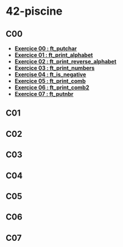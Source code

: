 # 42-piscine

## C00
 - **[Exercice 00 : ft_putchar](https://github.com/tazerotu/42-School/tree/main/Piscine/C00/ex00)**
 - **[Exercice 01 : ft_print_alphabet](https://github.com/tazerotu/42-School/tree/main/Piscine/C00/ex01)**
 - **[Exercice 02 : ft_print_reverse_alphabet](https://github.com/tazerotu/42-School/tree/main/Piscine/C00/ex02)**
 - **[Exercice 03 : ft_print_numbers](https://github.com/tazerotu/42-School/tree/main/Piscine/C00/ex03)**
 - **[Exercise 04 : ft_is_negative](https://github.com/tazerotu/42-School/tree/main/Piscine/C00/ex04)**
 - **[Exercice 05 : ft_print_comb](https://github.com/tazerotu/42-School/tree/main/Piscine/C00/ex05)**
 - **[Exercice 06 : ft_print_comb2](https://github.com/tazerotu/42-School/tree/main/Piscine/C00/ex06)**
 - **[Exercice 07 : ft_putnbr](https://github.com/tazerotu/42-School/tree/main/Piscine/C00/ex07)**

## C01

## C02

## C03

## C04

## C05

## C06

## C07
